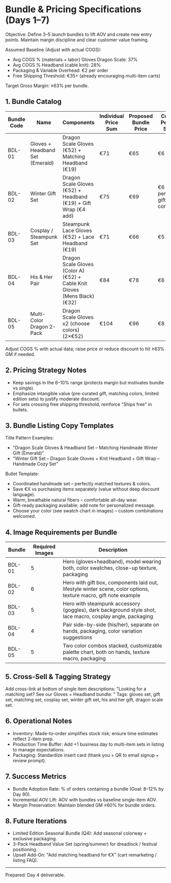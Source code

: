 # Bundle & Pricing Specifications (Days 1–7)

Objective: Define 3–5 launch bundles to lift AOV and create new entry points. Maintain margin discipline and clear customer value framing.

Assumed Baseline (Adjust with actual COGS):
- Avg COGS % (materials + labor) Gloves Dragon Scale: 37%
- Avg COGS % Headband (cable knit): 28%
- Packaging & Variable Overhead: €2 per order
- Free Shipping Threshold: €35+ (already encouraging multi-item carts)

Target Gross Margin: ≥63% per bundle.

## 1. Bundle Catalog
| Bundle Code | Name | Components | Individual Price Sum | Proposed Bundle Price | Customer Perceived Savings | Est. COGS (€) | GM % | Launch Wave |
|-------------|------|-----------|----------------------|-----------------------|----------------------------|--------------|------|-------------|
| BDL-01 | Gloves + Headband Set (Emerald) | Dragon Scale Gloves (€52) + Matching Headband (€19) | €71 | €65 | €6 (8.5%) | (52*0.37)+(19*0.28)+2= 19.24+5.32+2=26.56 | 59.2% | Wave 1 (revise price if COGS lower) |
| BDL-02 | Winter Gift Set | Dragon Scale Gloves (€52) + Headband (€19) + Gift Wrap (€4 add) | €75 | €69 | €6 (8%) + perceived gift convenience | 19.24+5.32+2+ (gift wrap est 2.5) = 29.06 | 57.9% | Wave 2 |
| BDL-03 | Cosplay / Steampunk Set | Steampunk Lace Gloves (€52) + Lace Headband (€19) | €71 | €66 | €5 (7%) | 19.24+5.32+2=26.56 | 59.8% | Wave 2 |
| BDL-04 | His & Her Pair | Dragon Scale Gloves (Color A) (€52) + Cable Knit Gloves (Mens Black) (€32) | €84 | €78 | €6 (7.1%) | (52*0.37)+(32*0.33)+2=19.24+10.56+2=31.8 | 59.2% | Wave 3 |
| BDL-05 | Multi-Color Dragon 2-Pack | Dragon Scale Gloves x2 (choose colors) (2×€52) | €104 | €96 | €8 (7.7%) | (2×19.24)+2=38.48+2=40.48 | 57.9% | Wave 3 |

Adjust COGS % with actual data; raise price or reduce discount to hit ≥63% GM if needed.

## 2. Pricing Strategy Notes
- Keep savings in the 6–10% range (protects margin but motivates bundle vs single).
- Emphasize intangible value (pre-curated gift, matching colors, limited edition sets) to justify moderate discount.
- For sets crossing free shipping threshold, reinforce "Ships free" in bullets.

## 3. Bundle Listing Copy Templates
Title Pattern Examples:
- "Dragon Scale Gloves & Headband Set – Matching Handmade Winter Gift (Emerald)"
- "Winter Gift Set – Dragon Scale Gloves + Knit Headband + Gift Wrap – Handmade Cozy Set"

Bullet Template:
- Coordinated handmade set – perfectly matched textures & colors.
- Save €X vs purchasing items separately (value without deep discount language).
- Warm, breathable natural fibers – comfortable all-day wear.
- Gift-ready packaging available; add note for personalized message.
- Choose your color (see swatch chart in images) – custom combinations welcomed.

## 4. Image Requirements per Bundle
| Bundle | Required Images | Description |
|--------|-----------------|-------------|
| BDL-01 | 5 | Hero (gloves+headband), model wearing both, color swatches, close-up texture, packaging |
| BDL-02 | 6 | Hero with gift box, components laid out, lifestyle winter scene, color options, texture macro, gift note example |
| BDL-03 | 5 | Hero with steampunk accessory (goggles), dark background style shot, lace macro, cosplay angle, packaging |
| BDL-04 | 4 | Pair side-by-side (his/her), separate on hands, packaging, color variation suggestions |
| BDL-05 | 5 | Two color combos stacked, customizable palette chart, both on hands, texture macro, packaging |

## 5. Cross-Sell & Tagging Strategy
Add cross-link at bottom of single item descriptions: "Looking for a matching set? See our Gloves + Headband bundle: <link>"
Tags: gloves set, gift set, matching set, cosplay set, winter gift set, his and her gift, dragon scale set.

## 6. Operational Notes
- Inventory: Made-to-order simplifies stock risk; ensure time estimates reflect 2-item prep.
- Production Time Buffer: Add +1 business day to multi-item sets in listing to manage expectations.
- Packaging: Standardize insert card (thank you + QR to email signup + review prompt).

## 7. Success Metrics
- Bundle Adoption Rate: % of orders containing a bundle (Goal: 8–12% by Day 90).
- Incremental AOV Lift: AOV with bundles vs baseline single-item AOV.
- Margin Preservation: Maintain blended GM ≥60% for bundle orders.

## 8. Future Iterations
- Limited Edition Seasonal Bundle (Q4): Add seasonal colorway + exclusive packaging.
- 3-Pack Headband Value Set (spring/summer) for dreadlock / festival positioning.
- Upsell Add-On: "Add matching headband for €X" (cart remarketing / listing FAQ).

---
Prepared: Day 4 deliverable.
